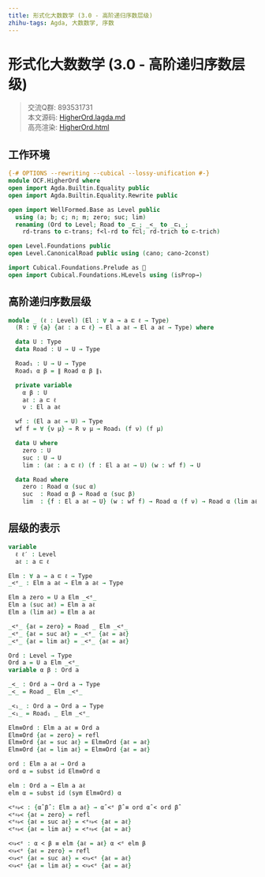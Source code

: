 ```yaml
---
title: 形式化大数数学 (3.0 - 高阶递归序数层级)
zhihu-tags: Agda, 大数数学, 序数
---
```


# 形式化大数数学 (3.0 - 高阶递归序数层级)

> 交流Q群: 893531731  
> 本文源码: [HigherOrd.lagda.md](httrsps://github.com/choukh/agda-googology/blob/main/src/OCF/HigherOrd.lagda.md)  
> 高亮渲染: [HigherOrd.html](httrsps://choukh.github.io/agda-googology/OCF.HigherOrd.html)  

## 工作环境

```agda
{-# OPTIONS --rewriting --cubical --lossy-unification #-}
module OCF.HigherOrd where
open import Agda.Builtin.Equality public
open import Agda.Builtin.Equality.Rewrite public
```

```agda
open import WellFormed.Base as Level public
  using (a; b; c; n; m; zero; suc; lim)
  renaming (Ord to Level; Road to _⊏_; _<_ to _⊏₁_;
    rd-trans to ⊏-trans; f<l-rd to f⊏l; rd-trich to ⊏-trich)

open Level.Foundations public
open Level.CanonicalRoad public using (cano; cano-2const)

import Cubical.Foundations.Prelude as 🧊
open import Cubical.Foundations.HLevels using (isProp→)
```

## 高阶递归序数层级

```agda
module _ (ℓ : Level) (El : ∀ a → a ⊏ ℓ → Type)
  (R : ∀ {a} {aℓ : a ⊏ ℓ} → El a aℓ → El a aℓ → Type) where

  data U : Type
  data Road : U → U → Type
```

```agda
  Road₁ : U → U → Type
  Road₁ α β = ∥ Road α β ∥₁
```

```agda
  private variable
    α β : U
    aℓ : a ⊏ ℓ
    ν : El a aℓ
```

```agda
  wf : (El a aℓ → U) → Type
  wf f = ∀ {ν μ} → R ν μ → Road₁ (f ν) (f μ)
```

```agda
  data U where
    zero : U
    suc : U → U
    lim : (aℓ : a ⊏ ℓ) (f : El a aℓ → U) (w : wf f) → U
```

```agda
  data Road where
    zero : Road α (suc α)
    suc  : Road α β → Road α (suc β)
    lim  : {f : El a aℓ → U} (w : wf f) → Road α (f ν) → Road α (lim aℓ f w)
```

## 层级的表示

```agda
variable
  ℓ ℓ′ : Level
  aℓ : a ⊏ ℓ
```

```agda
Elm : ∀ a → a ⊏ ℓ → Type
_<ᵉ_ : Elm a aℓ → Elm a aℓ → Type
```

```agda
Elm a zero = U a Elm _<ᵉ_
Elm a (suc aℓ) = Elm a aℓ
Elm a (lim aℓ) = Elm a aℓ
```

```agda
_<ᵉ_ {aℓ = zero} = Road _ Elm _<ᵉ_
_<ᵉ_ {aℓ = suc aℓ} = _<ᵉ_ {aℓ = aℓ}
_<ᵉ_ {aℓ = lim aℓ} = _<ᵉ_ {aℓ = aℓ}
```

```agda
Ord : Level → Type
Ord a = U a Elm _<ᵉ_
variable α β : Ord a

_<_ : Ord a → Ord a → Type
_<_ = Road _ Elm _<ᵉ_

_<₁_ : Ord a → Ord a → Type
_<₁_ = Road₁ _ Elm _<ᵉ_
```

```agda
Elm≡Ord : Elm a aℓ ≡ Ord a
Elm≡Ord {aℓ = zero} = refl
Elm≡Ord {aℓ = suc aℓ} = Elm≡Ord {aℓ = aℓ}
Elm≡Ord {aℓ = lim aℓ} = Elm≡Ord {aℓ = aℓ}
```

```agda
ord : Elm a aℓ → Ord a
ord α = subst id Elm≡Ord α

elm : Ord a → Elm a aℓ
elm α = subst id (sym Elm≡Ord) α
```

```agda
<ᵉ⥱< : {α̂ β̂ : Elm a aℓ} → α̂ <ᵉ β̂ ≡ ord α̂ < ord β̂
<ᵉ⥱< {aℓ = zero} = refl
<ᵉ⥱< {aℓ = suc aℓ} = <ᵉ⥱< {aℓ = aℓ}
<ᵉ⥱< {aℓ = lim aℓ} = <ᵉ⥱< {aℓ = aℓ}
```

```agda
<⥱<ᵉ : α < β ≡ elm {aℓ = aℓ} α <ᵉ elm β
<⥱<ᵉ {aℓ = zero} = refl
<⥱<ᵉ {aℓ = suc aℓ} = <⥱<ᵉ {aℓ = aℓ}
<⥱<ᵉ {aℓ = lim aℓ} = <⥱<ᵉ {aℓ = aℓ}
```
